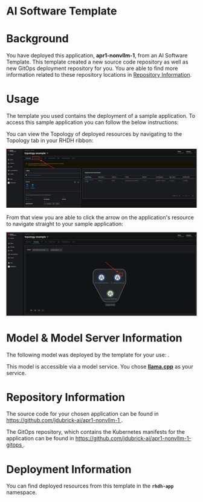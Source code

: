 # AI Software Template

# Background

You have deployed this application, **apr1-nonvllm-1**, from an AI Software Template. This template created a new source code repository as well as new GitOps deployment repository for you. You are able to find more information related to these repository locations in [Repository Information](#repository-information).

# Usage
The template you used contains the deployment of a sample application. To access this sample application you can follow the below instructions:

You can view the Topology of deployed resources by navigating to the Topology tab in your RHDH ribbon:

![Topology Ribbon](./images/topology-ribbon.png)

From that view you are able to click the arrow on the application's resource to navigate straight to your sample application:

![Topology View Application Link](./images/topology-app-link.png)

# Model & Model Server Information
The following model was deployed by the template for your use: **[](https://huggingface.co/instructlab/granite-7b-lab)**.

This model is accessible via a model service. You chose **[llama.cpp]( https://github.com/containers/ai-lab-recipes/tree/main/model_servers/llamacpp_python)** as your service.


# Repository Information
The source code for your chosen application can be found in [https://github.com/jdubrick-ai/apr1-nonvllm-1 ](https://github.com/jdubrick-ai/apr1-nonvllm-1).

The GitOps repository, which contains the Kubernetes manifests for the application can be found in 
[https://github.com/jdubrick-ai/apr1-nonvllm-1-gitops ](https://github.com/jdubrick-ai/apr1-nonvllm-1-gitops). 

# Deployment Information

You can find deployed resources from this template in the **`rhdh-app`** namespace.
